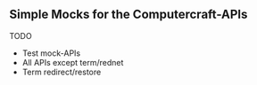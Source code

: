 ## Simple Mocks for the Computercraft-APIs


TODO
- Test mock-APIs
- All APIs except term/rednet
- Term redirect/restore
